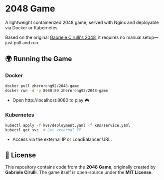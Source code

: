 # 2048 Game

A lightweight containerized 2048 game, served with Nginx and deployable via Docker or Kubernetes.

Based on the original [Gabriele Cirulli's 2048](https://github.com/gabrielecirulli/2048), it requires no manual setup—just pull and run.

## 🌍 Running the Game

### Docker

```bash
docker pull zhernrong92/2048-game
docker run -d -p 8080:80 zhernrong92/2048-game
```
- Open http://localhost:8080 to play 🎮

### Kubernetes

```bash
kubectl apply -f k8s/deployment.yaml -f k8s/service.yaml
kubectl get svc  # Get external IP
```

- Access via the external IP or LoadBalancer URL.

## 📜 License
This repository contains code from the **2048 Game**, originally created by **Gabriele Cirulli**. The game itself is open-source under the **MIT License**.

